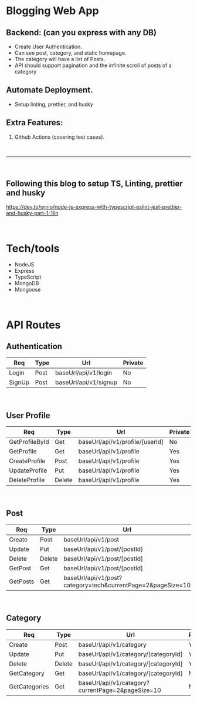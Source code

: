 # Blogging Web App

## Backend: (can you express with any DB)

- Create User Authentication.
- Can see post, category, and static homepage.
- The category will have a list of Posts.
- API should support pagination and the infinite scroll of posts of a category

## Automate Deployment.

- Setup linting, prettier, and husky

## Extra Features:

1. Github Actions (covering test cases).

<br/>
<hr>
<br/>

## Following this blog to setup TS, Linting, prettier and husky

https://dev.to/ornio/node-js-express-with-typescript-eslint-jest-prettier-and-husky-part-1-1lin

<br/>

# Tech/tools

- NodeJS
- Express
- TypeScript
- MongoDB
- Mongoose

<br/>

# API Routes

## Authentication

| Req    | Type | Url                   | Private |
| ------ | ---- | --------------------- | ------- |
| Login  | Post | baseUrl/api/v1/login  | No      |
| SignUp | Post | baseUrl/api/v1/signup | No      |

<br/>

## User Profile

| Req            | Type   | Url                             | Private |
| -------------- | ------ | ------------------------------- | ------- |
| GetProfileById | Get    | baseUrl/api/v1/profile/[userId] | No      |
| GetProfile     | Get    | baseUrl/api/v1/profile          | Yes     |
| CreateProfile  | Post   | baseUrl/api/v1/profile          | Yes     |
| UpdateProfile  | Put    | baseUrl/api/v1/profile          | Yes     |
| DeleteProfile  | Delete | baseUrl/api/v1/profile          | Yes     |

<br/>

## Post

| Req      | Type   | Url                                                         | Private |
| -------- | ------ | ----------------------------------------------------------- | ------- |
| Create   | Post   | baseUrl/api/v1/post                                         | Yes     |
| Update   | Put    | baseUrl/api/v1/post/[postId]                                | Yes     |
| Delete   | Delete | baseUrl/api/v1/post/[postId]                                | Yes     |
| GetPost  | Get    | baseUrl/api/v1/post/[postId]                                | No      |
| GetPosts | Get    | baseUrl/api/v1/post?category=tech&currentPage=2&pageSize=10 | No      |

<br/>

## Category

| Req           | Type   | Url                                               | Private |
| ------------- | ------ | ------------------------------------------------- | ------- |
| Create        | Post   | baseUrl/api/v1/category                           | Yes     |
| Update        | Put    | baseUrl/api/v1/category/[categoryId]              | Yes     |
| Delete        | Delete | baseUrl/api/v1/category/[categoryId]              | Yes     |
| GetCategory   | Get    | baseUrl/api/v1/category/[categoryId]              | No      |
| GetCategories | Get    | baseUrl/api/v1/category?currentPage=2&pageSize=10 | No      |
